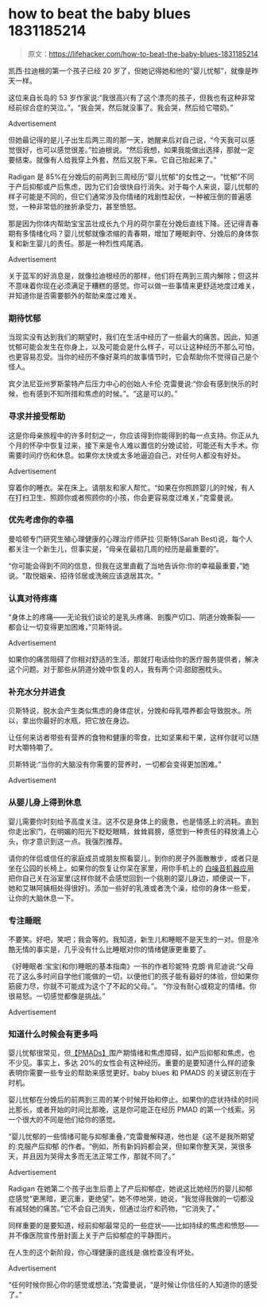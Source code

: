 # how to beat the baby blues 1831185214

> 原文：<https://lifehacker.com/how-to-beat-the-baby-blues-1831185214>

凯西·拉迪根的第一个孩子已经 20 岁了，但她记得她和他的“婴儿忧郁”，就像是昨天一样。

这位来自长岛的 53 岁作家说:“我很高兴有了这个漂亮的孩子，但我也有这种非常经前综合症的哭泣。”。“我会哭，然后就没事了。我会哭，然后给它喂奶。”

<label class="bxm4mm-13 juykRM">Advertisement</label>

但她最记得的是儿子出生后两三周的那一天，她醒来后对自己说，“今天我可以感觉很好，也可以感觉很差。”拉迪根说。“然后我想，如果我能做出选择，那就一定要结束。就像有人给我穿上外套，然后又脱下来。它自己抬起来了。”

Radigan 是 85%在分娩后的前两到三周经历“婴儿忧郁”的女性之一。“忧郁”不同于产后抑郁或产后焦虑，因为它们会很快自行消失。对于每个人来说，婴儿忧郁的样子可能是不同的，但它们通常涉及你情绪的戏剧性起伏，一种被压倒的普遍感觉，一种非常低的挫折承受力，甚至愤怒。

那是因为你体内帮助宝宝茁壮成长九个月的荷尔蒙在分娩后直线下降。还记得青春期有多情绪化吗？婴儿忧郁就像浓缩的青春期，增加了睡眠剥夺、分娩后的身体恢复和新生婴儿的责任。那是一种烈性鸡尾酒。

<label class="bxm4mm-13 juykRM">Advertisement</label>

关于蓝军的好消息是，就像拉迪根经历的那样，他们将在两到三周内解除；但这并不意味着你现在必须满足于糟糕的感觉。你可以做一些事情来更舒适地度过难关，并知道你是否需要额外的帮助来度过难关。

### 期待忧郁

当现实没有达到我们的期望时，我们在生活中经历了一些最大的痛苦。因此，知道忧郁可能会发生在你身上，以及可能会是什么样子，可以让这种经历不那么可怕，也更容易忍受。当你的经历不像好莱坞的故事情节时，它会帮助你不觉得自己是个怪人。

宾夕法尼亚州罗斯蒙特产后压力中心的创始人卡伦·克雷曼说:“你会有感到快乐的时候，也有感到不知所措和焦虑的时候。”。“这是可以的。”

### 寻求并接受帮助

这是你母亲旅程中的许多时刻之一，你应该得到你能得到的每一点支持。你正从九个月的怀孕中恢复过来，接下来是令人难以置信的分娩试验，可能还有大手术。你需要时间疗伤和休息。如果你太快或太多地逼迫自己，对任何人都没有好处。

<label class="bxm4mm-13 juykRM">Advertisement</label>

穿着你的睡衣。呆在床上。请朋友和家人帮忙。“如果在你照顾婴儿的时候，有人在打扫卫生、照顾你或者照顾你的小孩，你会更容易度过难关，”克雷曼说。

### 优先考虑你的幸福

曼哈顿专门研究生殖心理健康的心理治疗师萨拉·贝斯特(Sarah Best)说，每个人都关注一个新生儿，但事实是，“母亲在最初几周的经历是最重要的”。

“你可能会得到不同的信息，但我在这里直截了当地告诉你:你的幸福最重要，”她说。"取悦姻亲、招待邻居或洗碗应该退居其次。"

### 认真对待疼痛

“身体上的疼痛——无论我们谈论的是乳头疼痛、剖腹产切口、阴道分娩撕裂——都会让一切变得更加困难，”贝斯特说。

<label class="bxm4mm-13 juykRM">Advertisement</label>

如果你的痛苦阻碍了你相对舒适的生活，那就打电话给你的医疗服务提供者，解决这个问题。对于那些从阴道分娩中恢复的人，我有两个词:甜甜圈枕头。

### 补充水分并进食

贝斯特说，脱水会产生类似焦虑的身体症状，分娩和母乳喂养都会导致脱水。所以，拿出你最好的水瓶，把它放在身边。

让任何来访者带些有营养的食物和健康的零食，比如坚果和干果，这样你就可以随时大嚼特嚼了。

贝斯特说:“当你的大脑没有你需要的营养时，一切都会变得更加困难。”

<label class="bxm4mm-13 juykRM">Advertisement</label>

### 从婴儿身上得到休息

婴儿需要你时刻给予高度关注。这不仅是身体上的疲惫，也是情感上的消耗。直到你走出家门，在明媚的阳光下眨眨眼睛，耸耸肩膀，感觉到一种责任的释放涌上心头，你才意识到这一点。我强烈推荐。

请你的伴侣或信任的家庭成员或朋友照看婴儿，到你的房子外面散散步，或者只是坐在公园的长椅上。如果你的恢复让你呆在家里，用你手机上的 [白噪音机器应用](https://lifehacker.com/ambient-noise-showdown-noisli-vs-white-noise-vs-rain-1783034698) 把你自己关在浴室里(这样你就不会感觉回到一个挑剔的婴儿身边，顺便说一下，她和艾琳阿姨相处得很好)。添加一些好的乳液或者洗个澡，给你的身体一些爱，让你的大脑休息一下。

### 专注睡眠

不要笑。好吧，笑吧；我会等的。我知道，新生儿和睡眠不是天生的一对。但是冷酷无情的事实是，几乎没有什么比睡眠对你的情绪健康更重要了。

《好睡眠者:宝宝(和你)睡眠的基本指南》一书的作者珍妮特·克朗·肯尼迪说:“父母花了这么多时间自学他们能做的一切，以便他们的孩子能有最好的体验，但如果你筋疲力尽，你就不可能成为这个了不起的父母。”。 “你没有耐心或稳定的情绪。你很易怒。一切感觉都像是挑战。”

<label class="bxm4mm-13 juykRM">Advertisement</label>

### 知道什么时候会有更多吗

婴儿忧郁很常见，但[【PMADs】](http://katerope.com/2018/08/13/when-new-motherhood-isnt-the-happiest-time-of-your-life/)围产期情绪和焦虑障碍，如产后抑郁和焦虑，也不少见。事实上，多达 20%的女性会有这种经历。重要的是要知道什么样的迹象表明你需要一些专业的帮助来感觉更好。baby blues 和 PMADS 的关键区别在于时机。

婴儿忧郁在分娩后的前两到三周的某个时候开始和停止。如果你的症状持续的时间比那长，或者开始的时间比那晚，这是你可能正在经历 PMAD 的第一个线索。另一个很大的不同是他们给你的感觉。

“婴儿忧郁的一些情绪可能与抑郁重叠，”克雷曼解释道，他也是《这不是我所期望的:克服产后抑郁 的作者。“例如，所有新妈妈都会哭，但如果你整天哭，哭很多天，并且因为哭得太多而无法正常工作，那就不同了。”

<label class="bxm4mm-13 juykRM">Advertisement</label>

Radigan 在她第二个孩子出生后患上了产后抑郁症，她说这比她经历的婴儿抑郁症感觉“更黑暗，更沉重，更绝望”。她不停地哭，她说，“我觉得我做的一切都没有减轻她的痛苦。”它不会自己消失，但通过治疗和药物，“它消失了。”

同样重要的是要知道，经前抑郁最常见的一些症状——比如持续的焦虑和愤怒——并不像医院宣传册封面上关于产后抑郁症的平静图片。

在人生的这个新阶段，你心理健康的底线是:做检查没有坏处。

<label class="bxm4mm-13 juykRM">Advertisement</label>

“任何时候你担心你的感觉或想法，”克雷曼说，“是时候让你信任的人知道你的感受了。”